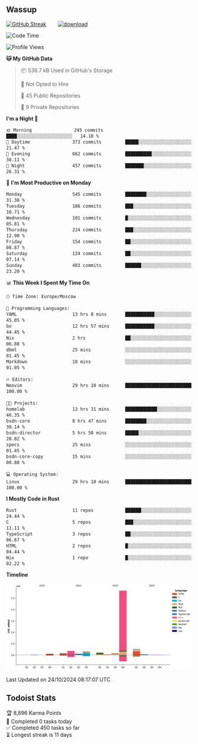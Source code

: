 ## Wassup

<!--
-->

[![GitHub Streak](http://github-readme-streak-stats.herokuapp.com?user=archeoss&theme=shades-of-purple&hide_border=true&date_format=j%20M%5B%20Y%5D)](https://git.io/streak-stats)&nbsp;&nbsp;&nbsp;&nbsp;&nbsp;&nbsp;&nbsp;&nbsp;[![download](https://user-images.githubusercontent.com/68448737/147796309-d8b65b1d-4dde-40d9-b03a-2b42aaa6cd43.jpeg)
](http://bmstu.ru/)

<!--START_SECTION:waka-->
![Code Time](http://img.shields.io/badge/Code%20Time-3%2C368%20hrs%204%20mins-blue)

![Profile Views](http://img.shields.io/badge/Profile%20Views-0-blue)

**🐱 My GitHub Data** 

> 📦 536.7 kB Used in GitHub's Storage 
 > 
> 🚫 Not Opted to Hire
 > 
> 📜 45 Public Repositories 
 > 
> 🔑 9 Private Repositories 
 > 
**I'm a Night 🦉** 

```text
🌞 Morning                245 commits         ████░░░░░░░░░░░░░░░░░░░░░   14.10 % 
🌆 Daytime                373 commits         █████░░░░░░░░░░░░░░░░░░░░   21.47 % 
🌃 Evening                662 commits         ██████████░░░░░░░░░░░░░░░   38.11 % 
🌙 Night                  457 commits         ███████░░░░░░░░░░░░░░░░░░   26.31 % 
```
📅 **I'm Most Productive on Monday** 

```text
Monday                   545 commits         ████████░░░░░░░░░░░░░░░░░   31.38 % 
Tuesday                  186 commits         ███░░░░░░░░░░░░░░░░░░░░░░   10.71 % 
Wednesday                101 commits         █░░░░░░░░░░░░░░░░░░░░░░░░   05.81 % 
Thursday                 224 commits         ███░░░░░░░░░░░░░░░░░░░░░░   12.90 % 
Friday                   154 commits         ██░░░░░░░░░░░░░░░░░░░░░░░   08.87 % 
Saturday                 124 commits         ██░░░░░░░░░░░░░░░░░░░░░░░   07.14 % 
Sunday                   403 commits         ██████░░░░░░░░░░░░░░░░░░░   23.20 % 
```


📊 **This Week I Spent My Time On** 

```text
🕑︎ Time Zone: Europe/Moscow

💬 Programming Languages: 
YAML                     13 hrs 8 mins       ███████████░░░░░░░░░░░░░░   45.05 % 
Go                       12 hrs 57 mins      ███████████░░░░░░░░░░░░░░   44.45 % 
Nix                      2 hrs               ██░░░░░░░░░░░░░░░░░░░░░░░   06.88 % 
dbml                     25 mins             ░░░░░░░░░░░░░░░░░░░░░░░░░   01.45 % 
Markdown                 18 mins             ░░░░░░░░░░░░░░░░░░░░░░░░░   01.05 % 

🔥 Editors: 
Neovim                   29 hrs 10 mins      █████████████████████████   100.00 % 

🐱‍💻 Projects: 
homelab                  13 hrs 31 mins      ████████████░░░░░░░░░░░░░   46.35 % 
bsdn-core                8 hrs 47 mins       ████████░░░░░░░░░░░░░░░░░   30.14 % 
bsdn-director            5 hrs 50 mins       █████░░░░░░░░░░░░░░░░░░░░   20.02 % 
specs                    25 mins             ░░░░░░░░░░░░░░░░░░░░░░░░░   01.45 % 
bsdn-core-copy           15 mins             ░░░░░░░░░░░░░░░░░░░░░░░░░   00.88 % 

💻 Operating System: 
Linux                    29 hrs 10 mins      █████████████████████████   100.00 % 
```

**I Mostly Code in Rust** 

```text
Rust                     11 repos            ██████░░░░░░░░░░░░░░░░░░░   24.44 % 
C                        5 repos             ███░░░░░░░░░░░░░░░░░░░░░░   11.11 % 
TypeScript               3 repos             ██░░░░░░░░░░░░░░░░░░░░░░░   06.67 % 
HTML                     2 repos             █░░░░░░░░░░░░░░░░░░░░░░░░   04.44 % 
Nix                      1 repo              █░░░░░░░░░░░░░░░░░░░░░░░░   02.22 % 
```



**Timeline**

![Lines of Code chart](https://raw.githubusercontent.com/archeoss/archeoss/master/assets/bar_graph.png)


 Last Updated on 24/10/2024 08:17:07 UTC
<!--END_SECTION:waka-->

## Todoist Stats

<!-- TODO-IST:START -->
🏆  8,896 Karma Points           
🌸  Completed 0 tasks today           
✅  Completed 450 tasks so far           
⏳  Longest streak is 11 days
<!-- TODO-IST:END -->
